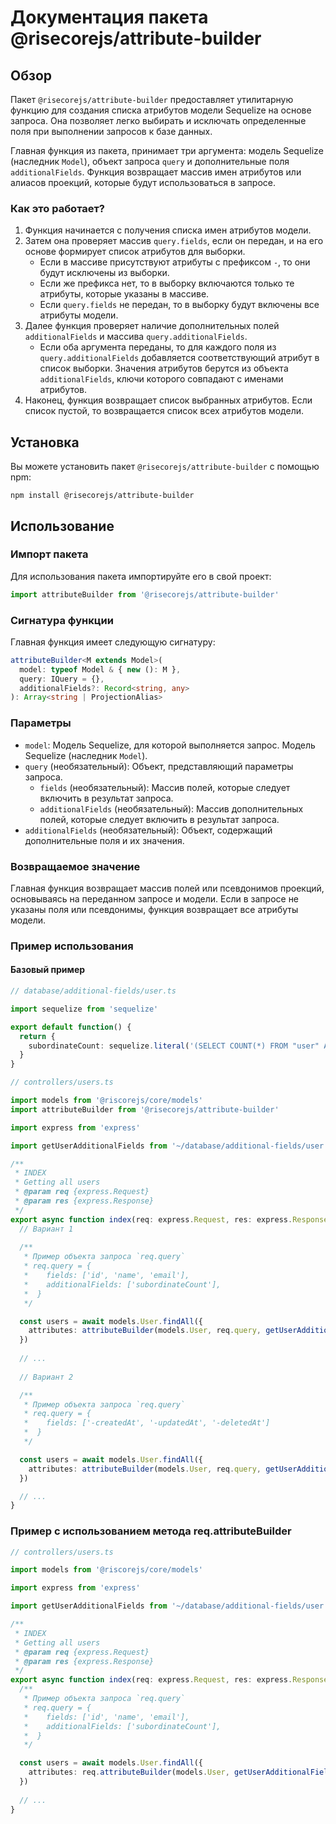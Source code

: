 # Документация пакета @risecorejs/attribute-builder

## Обзор

Пакет `@risecorejs/attribute-builder` предоставляет утилитарную функцию для создания списка атрибутов модели Sequelize на основе запроса. Она позволяет легко выбирать и исключать определенные поля при выполнении запросов к базе данных.

Главная функция из пакета, принимает три аргумента: модель Sequelize (наследник `Model`), объект запроса `query` и дополнительные поля `additionalFields`. Функция возвращает массив имен атрибутов или алиасов проекций, которые будут использоваться в запросе.

### Как это работает?

1. Функция начинается с получения списка имен атрибутов модели.
2. Затем она проверяет массив `query.fields`, если он передан, и на его основе формирует список атрибутов для выборки.
   - Если в массиве присутствуют атрибуты с префиксом `-`, то они будут исключены из выборки.
   - Если же префикса нет, то в выборку включаются только те атрибуты, которые указаны в массиве.
   - Если `query.fields` не передан, то в выборку будут включены все атрибуты модели. 
3. Далее функция проверяет наличие дополнительных полей `additionalFields` и массива `query.additionalFields`.
   - Если оба аргумента переданы, то для каждого поля из `query.additionalFields` добавляется соответствующий атрибут в список выборки. Значения атрибутов берутся из объекта `additionalFields`, ключи которого совпадают с именами атрибутов.
4. Наконец, функция возвращает список выбранных атрибутов. Если список пустой, то возвращается список всех атрибутов модели.

## Установка

Вы можете установить пакет `@risecorejs/attribute-builder` с помощью npm:

```shell
npm install @risecorejs/attribute-builder
```

## Использование

### Импорт пакета

Для использования пакета импортируйте его в свой проект:

```typescript
import attributeBuilder from '@risecorejs/attribute-builder'
```

### Сигнатура функции

Главная функция имеет следующую сигнатуру:

```typescript
attributeBuilder<M extends Model>(
  model: typeof Model & { new (): M },
  query: IQuery = {},
  additionalFields?: Record<string, any>
): Array<string | ProjectionAlias>
```

### Параметры

- `model`: Модель Sequelize, для которой выполняется запрос. Модель Sequelize (наследник `Model`).
- `query` (необязательный): Объект, представляющий параметры запроса.
  - `fields` (необязательный): Массив полей, которые следует включить в результат запроса.
  - `additionalFields` (необязательный): Массив дополнительных полей, которые следует включить в результат запроса.
- `additionalFields` (необязательный): Объект, содержащий дополнительные поля и их значения.

### Возвращаемое значение

Главная функция возвращает массив полей или псевдонимов проекций, основываясь на переданном запросе и модели. Если в запросе не указаны поля или псевдонимы, функция возвращает все атрибуты модели.

### Пример использования

#### Базовый пример

```typescript
// database/additional-fields/user.ts

import sequelize from 'sequelize'

export default function() {
  return {
    subordinateCount: sequelize.literal('(SELECT COUNT(*) FROM "user" AS "Subordinates" WHERE "Subordinates"."supervisorId" = "User"."id")')
  }
}
```

```typescript
// controllers/users.ts

import models from '@riscorejs/core/models'
import attributeBuilder from '@risecorejs/attribute-builder'

import express from 'express'

import getUserAdditionalFields from '~/database/additional-fields/user.ts'

/**
 * INDEX
 * Getting all users
 * @param req {express.Request}
 * @param res {express.Response}
 */
export async function index(req: express.Request, res: express.Response) {
  // Вариант 1
  
  /**
   * Пример объекта запроса `req.query`
   * req.query = {
   *    fields: ['id', 'name', 'email'],
   *    additionalFields: ['subordinateCount'],
   *  }
   */

  const users = await models.User.findAll({
    attributes: attributeBuilder(models.User, req.query, getUserAdditionalFields()) // ['id', 'name', 'email', ['subordinateCount', sequelize.literal('(SELECT COUNT(*) FROM "user" AS "Subordinates"...]]
  })
  
  // ...
  
  // Вариант 2

  /**
   * Пример объекта запроса `req.query`
   * req.query = {
   *    fields: ['-createdAt', '-updatedAt', '-deletedAt']
   *  }
   */

  const users = await models.User.findAll({
    attributes: attributeBuilder(models.User, req.query, getUserAdditionalFields()) // ['id', 'name', 'email']
  })

  // ...
}
```

### Пример с использованием метода req.attributeBuilder

```typescript
// controllers/users.ts

import models from '@riscorejs/core/models'

import express from 'express'

import getUserAdditionalFields from '~/database/additional-fields/user.ts'

/**
 * INDEX
 * Getting all users
 * @param req {express.Request}
 * @param res {express.Response}
 */
export async function index(req: express.Request, res: express.Response) {
  /**
   * Пример объекта запроса `req.query`
   * req.query = {
   *    fields: ['id', 'name', 'email'],
   *    additionalFields: ['subordinateCount'],
   *  }
   */

  const users = await models.User.findAll({
    attributes: req.attributeBuilder(models.User, getUserAdditionalFields()) // ['id', 'name', 'email', ['subordinateCount', sequelize.literal('(SELECT COUNT(*) FROM "user" AS "Subordinates"...]]
  })
  
  // ...
}
```